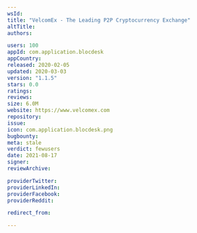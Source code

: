 ```yaml
---
wsId: 
title: "VelcomEx - The Leading P2P Cryptocurrency Exchange"
altTitle: 
authors:

users: 100
appId: com.application.blocdesk
appCountry: 
released: 2020-02-05
updated: 2020-03-03
version: "1.1.5"
stars: 0.0
ratings: 
reviews: 
size: 6.0M
website: https://www.velcomex.com
repository: 
issue: 
icon: com.application.blocdesk.png
bugbounty: 
meta: stale
verdict: fewusers
date: 2021-08-17
signer: 
reviewArchive:

providerTwitter: 
providerLinkedIn: 
providerFacebook: 
providerReddit: 

redirect_from:

---
```


